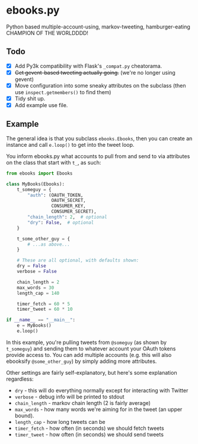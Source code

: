 ebooks.py
=========

Python based multiple-account-using, markov-tweeting, hamburger-eating CHAMPION OF THE WORLDDDD!

Todo
----

+ [x] Add Py3k compatibility with Flask's `_compat.py` cheatorama.
+ [x] ~~Get gevent-based tweeting actually going.~~ (we're no longer using gevent)
+ [x] Move configuration into some sneaky attributes on the subclass (then use `inspect.getmembers()` to find them)
+ [x] Tidy shit up.
+ [x] Add example use file.

Example
-------

The general idea is that you subclass `ebooks.Ebooks`, then you can create an instance and call `e.loop()` to get into the tweet loop.

You inform ebooks.py what accounts to pull from and send to via attributes on the class that start with `t_`, as such:

```python
from ebooks import Ebooks

class MyBooks(Ebooks):
    t_someguy = {
        "auth": (OAUTH_TOKEN,
                 OAUTH_SECRET,
                 CONSUMER_KEY,
                 CONSUMER_SECRET),
        "chain_length": 2,  # optional
        "dry": False,  # optional
    }

    t_some_other_guy = {
        # ...as above...
    }

    # These are all optional, with defaults shown:
    dry = False
    verbose = False

    chain_length = 2
    max_words = 30
    length_cap = 140

    timer_fetch = 60 * 5
    timer_tweet = 60 * 10

if __name__ == "__main__":
    e = MyBooks()
    e.loop()
```

In this example, you're pulling tweets from `@someguy` (as shown by `t_someguy`) and sending them to whatever account your OAuth tokens provide access to.
You can add multiple accounts (e.g. this will also ebooksify `@some_other_guy`) by simply adding more attributes.

Other settings are fairly self-explanatory, but here's some explanation regardless:

+ `dry` - this will do everything normally except for interacting with Twitter
+ `verbose` - debug info will be printed to stdout
+ `chain_length` - markov chain length (2 is fairly average)
+ `max_words` - how many words we're aiming for in the tweet (an upper bound).
+ `length_cap` - how long tweets can be
+ `timer_fetch` - how often (in seconds) we should fetch tweets
+ `timer_tweet` - how often (in seconds) we should send tweets
